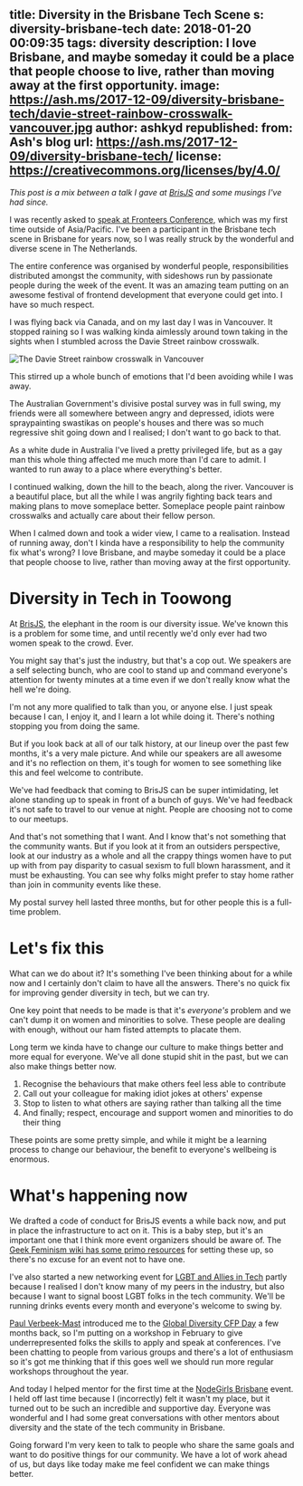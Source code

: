 title: Diversity in the Brisbane Tech Scene
s: diversity-brisbane-tech
date: 2018-01-20 00:09:35
tags: diversity
description: I love Brisbane, and maybe someday it could be a place that people choose to live, rather than moving away at the first opportunity.
image: https://ash.ms/2017-12-09/diversity-brisbane-tech/davie-street-rainbow-crosswalk-vancouver.jpg
author: ashkyd
republished:
  from: Ash's blog
  url: https://ash.ms/2017-12-09/diversity-brisbane-tech/
license: https://creativecommons.org/licenses/by/4.0/
---
_This post is a mix between a talk I gave at [BrisJS](https://brisjs.org/) and some musings I've had since._

I was recently asked to [speak at Fronteers Conference](https://ash.ms/2017-12-08/wasm-101/), which was my first time outside of Asia/Pacific. I've been a participant in the Brisbane tech scene in Brisbane for years now, so I was really struck by the wonderful and diverse scene in The Netherlands.

The entire conference was organised by wonderful people, responsibilities distributed amongst the community, with sideshows run by passionate people during the week of the event. It was an amazing team putting on an awesome festival of frontend development that everyone could get into. I have so much respect.

I was flying back via Canada, and on my last day I was in Vancouver. It stopped raining so I was walking kinda aimlessly around town taking in the sights when I stumbled across the Davie Street rainbow crosswalk.

<div class="wide"><img src="https://ash.ms/2017-12-09/diversity-brisbane-tech/davie-street-rainbow-crosswalk-vancouver.jpg" alt="The Davie Street rainbow crosswalk in Vancouver"></div>

This stirred up a whole bunch of emotions that I'd been avoiding while I was away.

The Australian Government's divisive postal survey was in full swing, my friends were all somewhere between angry and depressed, idiots were spraypainting swastikas on people's houses and there was so much regressive shit going down and I realised; I don't want to go back to that.

As a white dude in Australia I've lived a pretty privileged life, but as a gay man this whole thing affected me much more than I'd care to admit. I wanted to run away to a place where everything's better.

I continued walking, down the hill to the beach, along the river. Vancouver is a beautiful place, but all the while I was angrily fighting back tears and making plans to move someplace better. Someplace people paint rainbow crosswalks and actually care about their fellow person.

When I calmed down and took a wider view, I came to a realisation. Instead of running away, don't I kinda have a responsibility to help the community fix what's wrong? I love Brisbane, and maybe someday it could be a place that people choose to live, rather than moving away at the first opportunity.

Diversity in Tech in Toowong
============================
At [BrisJS](https://brisjs.org/), the elephant in the room is our diversity issue. We've known this is a problem for some time, and until recently we'd only ever had two women speak to the crowd. Ever.

You might say that's just the industry, but that's a cop out. We speakers are a self selecting bunch, who are cool to stand up and command everyone's attention for twenty minutes at a time even if we don't really know what the hell we're doing.

I'm not any more qualified to talk than you, or anyone else. I just speak because I can, I enjoy it, and I learn a lot while doing it. There's nothing stopping you from doing the same.

But if you look back at all of our talk history, at our lineup over the past few months, it's a very male picture. And while our speakers are all awesome and it's no reflection on them, it's tough for women to see something like this and feel welcome to contribute.

We've had feedback that coming to BrisJS can be super intimidating, let alone standing up to speak in front of a bunch of guys. We've had feedback it's not safe to travel to our venue at night. People are choosing not to come to our meetups.

And that's not something that I want. And I know that's not something that the community wants. But if you look at it from an outsiders perspective, look at our industry as a whole and all the crappy things women have to put up with from pay disparity to casual sexism to full blown harassment, and it must be exhausting. You can see why folks might prefer to stay home rather than join in community events like these.

My postal survey hell lasted three months, but for other people this is a full-time problem.

Let's fix this
==============
What can we do about it? It's something I've been thinking about for a while now and I certainly don't claim to have all the answers. There's no quick fix for improving gender diversity in tech, but we can try.

One key point that needs to be made is that it's _everyone's_ problem and we can't dump it on women and minorities to solve. These people are dealing with enough, without our ham fisted attempts to placate them.

Long term we kinda have to change our culture to make things better and more equal for everyone. We've all done stupid shit in the past, but we can also make things better now.

1. Recognise the behaviours that make others feel less able to contribute
1. Call out your colleague for making idiot jokes at others' expense
1. Stop to listen to what others are saying rather than talking all the time
1. And finally; respect, encourage and support women and minorities to do their thing

These points are some pretty simple, and while it might be a learning process to change our behaviour, the benefit to everyone's wellbeing is enormous.

What's happening now
====================
We drafted a code of conduct for BrisJS events a while back now, and put in place the infrastructure to act on it. This is a baby step, but it's an important one that I think more event organizers should be aware of. The [Geek Feminism wiki has some primo resources](http://geekfeminism.wikia.com/wiki/Conference_anti-harassment) for setting these up, so there's no excuse for an event not to have one.

I've also started a new networking event for [LGBT and Allies in Tech](https://www.facebook.com/groups/bne.lgbt.tech/) partly because I realised I don't know many of my peers in the industry, but also because I want to signal boost LGBT folks in the tech community. We'll be running drinks events every month and everyone's welcome to swing by.

[Paul Verbeek-Mast](http://paulvm.com/) introduced me to the [Global Diversity CFP Day](https://www.globaldiversitycfpday.com/) a few months back, so I'm putting on a workshop in February to give underrepresented folks the skills to apply and speak at conferences. I've been chatting to people from various groups and there's a lot of enthusiasm so it's got me thinking that if this goes well we should run more regular workshops throughout the year.

And today I helped mentor for the first time at the [NodeGirls Brisbane](http://twitter.com/nodegirlsbri) event. I held off last time because I (incorrectly) felt it wasn't my place, but it turned out to be such an incredible and supportive day. Everyone was wonderful and I had some great conversations with other mentors about diversity and the state of the tech community in Brisbane.

Going forward I'm very keen to talk to people who share the same goals and want to do positive things for our community. We have a lot of work ahead of us, but days like today make me feel confident we can make things better.
